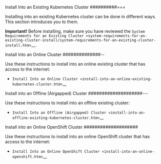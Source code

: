 Install Into an Existing Kubernetes Cluster
##########===

Installing into an existing Kubernetes cluster can be done in different
ways. This section introduces you to them.

__Important!__ Before installing, make sure you have reviewed the
`System Requirements for an Existing
Cluster <system-requirements-for-an-existing-cluster-install/system-requirements-for-an-existing-cluster-install.htm>`__.

Install Into an Online Cluster
##############--

Use these instructions to install into an online existing cluster that
has access to the internet:

-  `Install Into an Online
   Cluster <install-into-an-online-existing-kubernetes-cluster.htm>`__

Install into an Offline (Airgapped) Cluster
####################---

Use these instructions to install into an offline existing cluster:

-  `Install Into an Offline (Airgapped)
   Cluster <install-into-an-offline-existing-kubernetes-cluster.htm>`__

Install into an Online OpenShift Cluster
####################

Use these instructions to install into an online OpenShift cluster that
has access to the internet:

-  `Install Into an Online OpenShift
   Cluster <install-into-an-online-openshift.htm>`__
